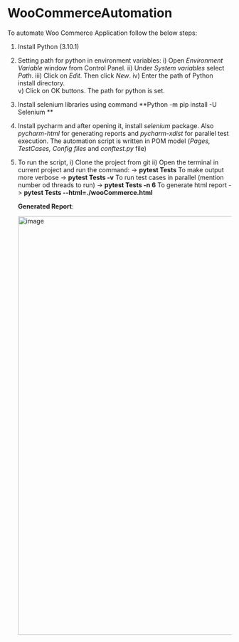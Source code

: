 # WooCommerceAutomation
To automate Woo Commerce Application follow the below steps:
1. Install Python (3.10.1) 
2. Setting path for python in environment variables: 
    i)  Open _Environment Variable_ window from Control Panel. 
    ii) Under _System variables_ select _Path_. 
    iii) Click on _Edit_. Then click _New_. 
    iv) Enter the path of Python install directory.  
    v) Click on OK buttons. The path for python is set. 
3. Install selenium libraries using command **Python -m pip install -U Selenium  **
4. Install pycharm and after opening it, install _selenium_ package. Also _pycharm-html_ for generating reports and _pycharm-xdist_ for parallel test execution.
    The automation script is written in POM model (_Pages, TestCases, Config files_ and _conftest.py_ file)
5. To run the script, 
   i) Clone the project from git 
   ii) Open the terminal in current project and run the command: 
        -> **pytest Tests** 
      To make output more verbose -> **pytest Tests -v** 
      To run test cases in parallel (mention number od threads to run) -> **pytest Tests -n 6** 
      To generate html report -> **pytest Tests --html=./wooCommerce.html** 
     
     
     **Generated Report**:
     
     <img width="941" alt="image" src="https://github.com/anu-baby97/WooCommerceAutomation/assets/69788070/7c51a556-5a82-4f69-a238-f362732f9f37">
